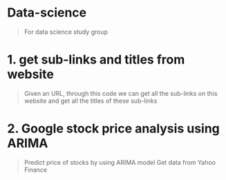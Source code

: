 # Data-science
> For data science study group

# 1. get sub-links and titles from website
> Given an URL, through this code we can get all the sub-links on this website and get all the titles of these sub-links

# 2. Google stock price analysis using ARIMA
> Predict price of stocks by using ARIMA model
> Get data from Yahoo Finance
